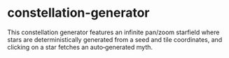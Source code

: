 # constellation-generator
This constellation generator features an infinite pan/zoom starfield where stars are deterministically generated from a seed and tile coordinates, and clicking on a star fetches an auto‑generated myth.
